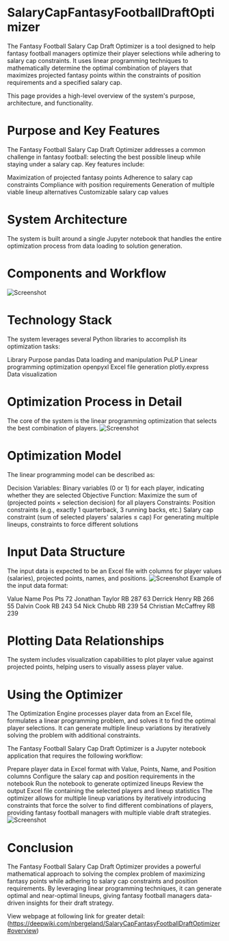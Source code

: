 # SalaryCapFantasyFootballDraftOptimizer

The Fantasy Football Salary Cap Draft Optimizer is a tool designed to help fantasy football managers optimize their player selections while adhering to salary cap constraints. It uses linear programming techniques to mathematically determine the optimal combination of players that maximizes projected fantasy points within the constraints of position requirements and a specified salary cap.

This page provides a high-level overview of the system's purpose, architecture, and functionality. 

# Purpose and Key Features
The Fantasy Football Salary Cap Draft Optimizer addresses a common challenge in fantasy football: selecting the best possible lineup while staying under a salary cap. Key features include:

Maximization of projected fantasy points
Adherence to salary cap constraints
Compliance with position requirements
Generation of multiple viable lineup alternatives
Customizable salary cap values

# System Architecture
The system is built around a single Jupyter notebook that handles the entire optimization process from data loading to solution generation.

# Components and Workflow
![Screenshot](components.png)
# Technology Stack
The system leverages several Python libraries to accomplish its optimization tasks:

Library	Purpose
pandas	Data loading and manipulation
PuLP	Linear programming optimization
openpyxl	Excel file generation
plotly.express	Data visualization

# Optimization Process in Detail
The core of the system is the linear programming optimization that selects the best combination of players.
![Screenshot](optimization.png)

# Optimization Model
The linear programming model can be described as:

Decision Variables: Binary variables (0 or 1) for each player, indicating whether they are selected
Objective Function: Maximize the sum of (projected points × selection decision) for all players
Constraints:
  Position constraints (e.g., exactly 1 quarterback, 3 running backs, etc.)
  Salary cap constraint (sum of selected players' salaries ≤ cap)
  For generating multiple lineups, constraints to force different solutions

# Input Data Structure
The input data is expected to be an Excel file with columns for player values (salaries), projected points, names, and positions.
![Screenshot](structure.png)
Example of the input data format:

Value	Name	Pos	Pts
72	Jonathan Taylor	RB	287
63	Derrick Henry	RB	266
55	Dalvin Cook	RB	243
54	Nick Chubb	RB	239
54	Christian McCaffrey	RB	239

# Plotting Data Relationships
The system includes visualization capabilities to plot player value against projected points, helping users to visually assess player value.

# Using the Optimizer

The Optimization Engine processes player data from an Excel file, formulates a linear programming problem, and solves it to find the optimal player selections. It can generate multiple lineup variations by iteratively solving the problem with additional constraints.

The Fantasy Football Salary Cap Draft Optimizer is a Jupyter notebook application that requires the following workflow:

Prepare player data in Excel format with Value, Points, Name, and Position columns
Configure the salary cap and position requirements in the notebook
Run the notebook to generate optimized lineups
Review the output Excel file containing the selected players and lineup statistics
The optimizer allows for multiple lineup variations by iteratively introducing constraints that force the solver to find different combinations of players, providing fantasy football managers with multiple viable draft strategies.
![Screenshot](opti.png)

# Conclusion
The Fantasy Football Salary Cap Draft Optimizer provides a powerful mathematical approach to solving the complex problem of maximizing fantasy points while adhering to salary cap constraints and position requirements. By leveraging linear programming techniques, it can generate optimal and near-optimal lineups, giving fantasy football managers data-driven insights for their draft strategy.

View webpage at following link for greater detail: (https://deepwiki.com/nbergeland/SalaryCapFantasyFootballDraftOptimizer#overview)

